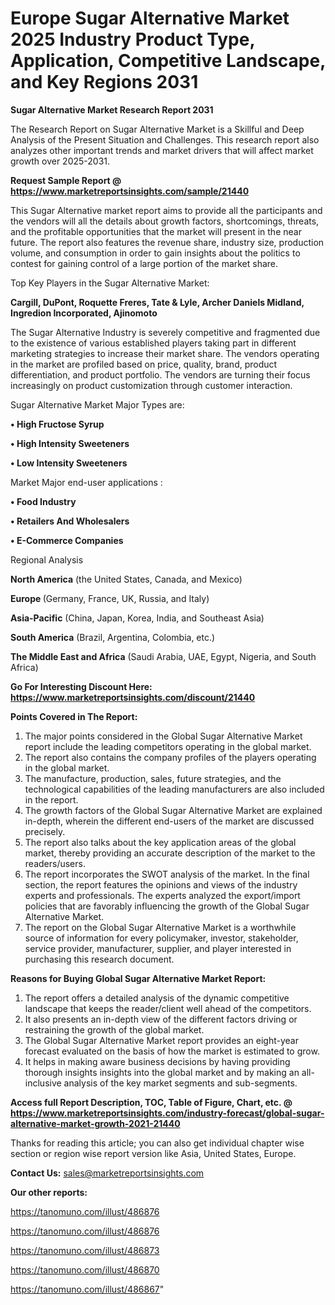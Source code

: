 # Europe Sugar Alternative Market 2025 Industry Product Type, Application, Competitive Landscape, and Key Regions 2031

<strong>Sugar Alternative Market Research Report 2031</strong>

The Research Report on Sugar Alternative Market is a Skillful and Deep Analysis of the Present Situation and Challenges. This research report also analyzes other important trends and market drivers that will affect market growth over 2025-2031.

<strong>Request Sample Report @ <a href=https://www.marketreportsinsights.com/sample/21440>https://www.marketreportsinsights.com/sample/21440</a></strong>

This Sugar Alternative market report aims to provide all the participants and the vendors will all the details about growth factors, shortcomings, threats, and the profitable opportunities that the market will present in the near future. The report also features the revenue share, industry size, production volume, and consumption in order to gain insights about the politics to contest for gaining control of a large portion of the market share.

Top Key Players in the Sugar Alternative Market:

<strong>Cargill, DuPont, Roquette Freres, Tate & Lyle, Archer Daniels Midland, Ingredion Incorporated, Ajinomoto</strong>

The Sugar Alternative Industry is severely competitive and fragmented due to the existence of various established players taking part in different marketing strategies to increase their market share. The vendors operating in the market are profiled based on price, quality, brand, product differentiation, and product portfolio. The vendors are turning their focus increasingly on product customization through customer interaction.

Sugar Alternative Market Major Types are:

<strong>• High Fructose Syrup

• High Intensity Sweeteners

• Low Intensity Sweeteners</strong>

Market Major end-user applications :

<strong>• Food Industry

• Retailers And Wholesalers

• E-Commerce Companies</strong>

Regional Analysis

</u><strong><b>North America</b></strong> (the United States, Canada, and Mexico)

<strong><b>Europe </b></strong>(Germany, France, UK, Russia, and Italy)

<strong><b>Asia-Pacific</b></strong> (China, Japan, Korea, India, and Southeast Asia)

<strong><b>South America</b></strong> (Brazil, Argentina, Colombia, etc.)

<strong><b>The Middle East and Africa</b></strong> (Saudi Arabia, UAE, Egypt, Nigeria, and South Africa)

<strong>Go For Interesting Discount Here: <a href=https://www.marketreportsinsights.com/discount/21440>https://www.marketreportsinsights.com/discount/21440</a></strong>

<strong>Points Covered in The Report:</strong>
<ol>
  <li>The major points considered in the Global Sugar Alternative Market report include the leading competitors operating in the global market.</li>
  <li>The report also contains the company profiles of the players operating in the global market.</li>
  <li>The manufacture, production, sales, future strategies, and the technological capabilities of the leading manufacturers are also included in the report.</li>
  <li>The growth factors of the Global Sugar Alternative Market are explained in-depth, wherein the different end-users of the market are discussed precisely.</li>
  <li>The report also talks about the key application areas of the global market, thereby providing an accurate description of the market to the readers/users.</li>
  <li>The report incorporates the SWOT analysis of the market. In the final section, the report features the opinions and views of the industry experts and professionals. The experts analyzed the export/import policies that are favorably influencing the growth of the Global Sugar Alternative Market.</li>
  <li>The report on the Global Sugar Alternative Market is a worthwhile source of information for every policymaker, investor, stakeholder, service provider, manufacturer, supplier, and player interested in purchasing this research document.</li>
</ol>
<strong>Reasons for Buying Global Sugar Alternative Market Report:</strong>

<ol>
  <li>The report offers a detailed analysis of the dynamic competitive landscape that keeps the reader/client well ahead of the competitors.</li>
  <li>It also presents an in-depth view of the different factors driving or restraining the growth of the global market.</li>
  <li>The Global Sugar Alternative Market report provides an eight-year forecast evaluated on the basis of how the market is estimated to grow.</li>
  <li>It helps in making aware business decisions by having providing thorough insights insights into the global market and by making an all-inclusive analysis of the key market segments and sub-segments.</li>
</ol>
<strong>Access full Report Description, TOC, Table of Figure, Chart, etc. @ <a href=https://www.marketreportsinsights.com/industry-forecast/global-sugar-alternative-market-growth-2021-21440>https://www.marketreportsinsights.com/industry-forecast/global-sugar-alternative-market-growth-2021-21440</a></strong>


Thanks for reading this article; you can also get individual chapter wise section or region wise report version like Asia, United States, Europe.

<strong>Contact Us:</strong>
sales@marketreportsinsights.com

<strong>Our other reports:</strong>

<a href=https://tanomuno.com/illust/486876>https://tanomuno.com/illust/486876</a>

<a href=https://tanomuno.com/illust/486876>https://tanomuno.com/illust/486876</a>

<a href=https://tanomuno.com/illust/486873>https://tanomuno.com/illust/486873</a>

<a href=https://tanomuno.com/illust/486870>https://tanomuno.com/illust/486870</a>

<a href=https://tanomuno.com/illust/486867>https://tanomuno.com/illust/486867</a>"
